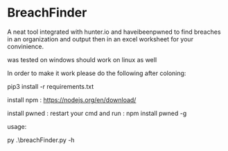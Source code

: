 # BreachFinder
A neat tool integrated with hunter.io and haveibeenpwned to find breaches in an organization and output then in an excel worksheet for your convinience.

was tested on windows should work on linux as well

In order to make it work please do the following after coloning:

pip3 install -r requirements.txt

install npm : https://nodejs.org/en/download/ 

install pwned : restart your cmd and run : npm install pwned -g

usage:

py .\breachFinder.py -h
